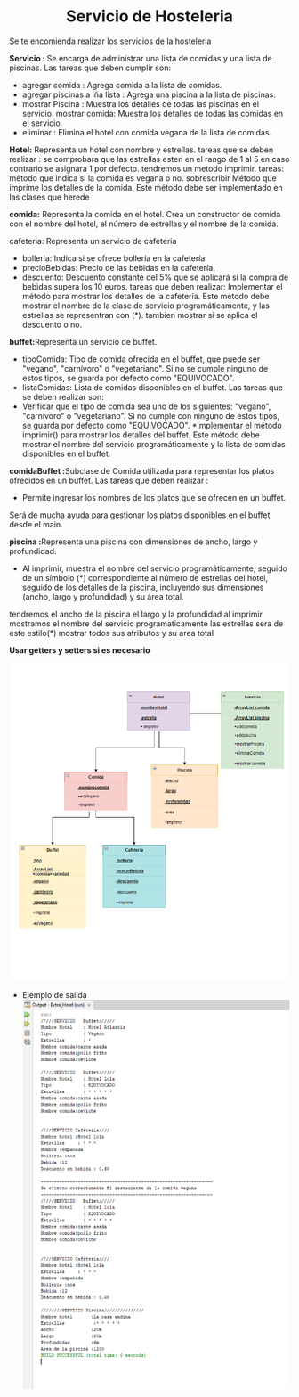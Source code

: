 <center><h1>Servicio de Hosteleria</h1></center>

Se te encomienda realizar los servicios de la hosteleria 

<b>Servicio : </b>Se encarga de administrar una lista de comidas y una lista de piscinas.
Las tareas que deben cumplir son:

* agregar comida : Agrega  comida a la lista de comidas.
* agregar piscinas a lña lista : Agrega una piscina a la lista de piscinas.
* mostrar Piscina : Muestra los detalles de todas las piscinas en el servicio.
mostrar comida: Muestra los detalles de todas las comidas en el servicio.
* eliminar : Elimina el hotel con comida vegana de la lista de comidas.

<b>Hotel:</b> Representa un hotel con nombre y estrellas.
tareas que se deben realizar :
se comprobara que las estrellas esten en el rango de 1 al 5  en caso contrario se asignara 1 por defecto. tendremos un metodo imprimir.
tareas:
método que indica si la comida es vegana o no.
sobrescribir Método que imprime los detalles de la comida. Este método debe ser implementado en las clases que herede


<b>comida:</b>  Representa la comida en el hotel. 
Crea un constructor de comida con el nombre del hotel, el número de estrellas y el nombre de la comida.

cafeteria: Representa un servicio de cafeteria 
* bolleria: Indica si se ofrece bollería en la cafetería.
* precioBebidas: Precio de las bebidas en la cafetería.
* descuento: Descuento constante del 5% que se aplicará si la compra de bebidas supera los 10 euros.
tareas que deben realizar:
Implementar el método  para mostrar los detalles de la cafetería. Este método debe mostrar el nombre de la clase de servicio programáticamente, y las estrellas se representran con (*).
tambien mostrar si se aplica el descuento o no.



<b>buffet:</b>Representa un servicio de buffet. 
* tipoComida: Tipo de comida ofrecida en el buffet, que puede ser "vegano", "carnívoro" o "vegetariano". Si no se cumple ninguno de estos tipos, se guarda por defecto como "EQUIVOCADO".
* listaComidas: Lista de comidas disponibles en el buffet.
Las tareas que se deben realizar son:
* Verificar que el tipo de comida sea uno de los siguientes: "vegano", "carnívoro" o "vegetariano". Si no cumple con ninguno de estos tipos, se guarda por defecto como "EQUIVOCADO".
*Implementar el método imprimir() para mostrar los detalles del buffet. Este método debe mostrar el nombre del servicio programáticamente y la lista de comidas disponibles en el buffet. 






<b>comidaBuffet :</b>Subclase de Comida utilizada para representar los platos ofrecidos en un buffet.
Las tareas que deben realizar :
* Permite ingresar los nombres de los platos que se ofrecen en un buffet.

Será de mucha ayuda para gestionar los platos disponibles en el buffet desde el main. 

<b>piscina :</b>Representa una piscina con dimensiones de ancho, largo y profundidad.

* Al imprimir, muestra el nombre del servicio programáticamente, seguido de un símbolo (*) correspondiente al número de estrellas del hotel, seguido de los detalles de la piscina, incluyendo sus dimensiones (ancho, largo y profundidad) y su área total.

tendremos el ancho de la piscina el largo y la profundidad 
al imprimir  mostramos el nombre del servicio programaticamente las estrellas sera de este estilo(*) mostrar todos sus atributos  y su area total 

<b>Usar getters y setters si es necesario</b>

![alt text](<Captura de pantalla 2024-03-14 165611.png>)

* Ejemplo de salida 
![alt text](salida.png)

